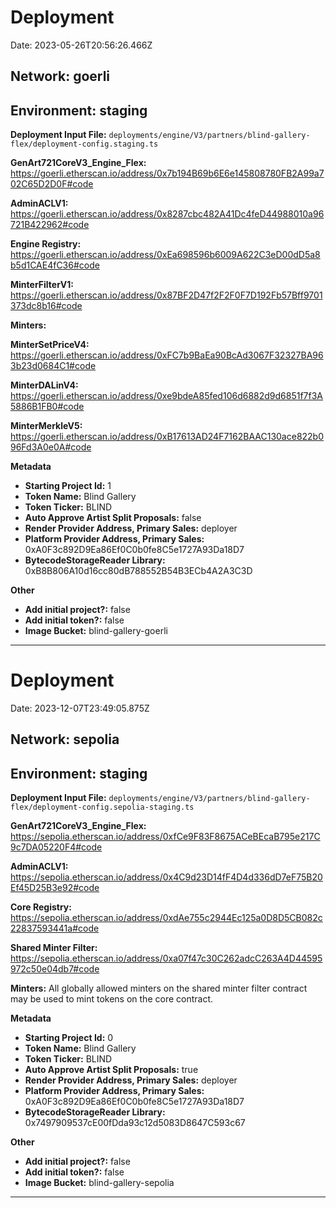 # Deployment

Date: 2023-05-26T20:56:26.466Z

## **Network:** goerli

## **Environment:** staging

**Deployment Input File:** `deployments/engine/V3/partners/blind-gallery-flex/deployment-config.staging.ts`

**GenArt721CoreV3_Engine_Flex:** https://goerli.etherscan.io/address/0x7b194B69b6E6e145808780FB2A99a702C65D2D0F#code

**AdminACLV1:** https://goerli.etherscan.io/address/0x8287cbc482A41Dc4feD44988010a96721B422962#code

**Engine Registry:** https://goerli.etherscan.io/address/0xEa698596b6009A622C3eD00dD5a8b5d1CAE4fC36#code

**MinterFilterV1:** https://goerli.etherscan.io/address/0x87BF2D47f2F2F0F7D192Fb57Bff9701373dc8b16#code

**Minters:**

**MinterSetPriceV4:** https://goerli.etherscan.io/address/0xFC7b9BaEa90BcAd3067F32327BA963b23d0684C1#code

**MinterDALinV4:** https://goerli.etherscan.io/address/0xe9bdeA85fed106d6882d9d6851f7f3A5886B1FB0#code

**MinterMerkleV5:** https://goerli.etherscan.io/address/0xB17613AD24F7162BAAC130ace822b096Fd3A0e0A#code

**Metadata**

- **Starting Project Id:** 1
- **Token Name:** Blind Gallery
- **Token Ticker:** BLIND
- **Auto Approve Artist Split Proposals:** false
- **Render Provider Address, Primary Sales:** deployer
- **Platform Provider Address, Primary Sales:** 0xA0F3c892D9Ea86Ef0C0b0fe8C5e1727A93Da18D7
- **BytecodeStorageReader Library:** 0xB8B806A10d16cc80dB788552B54B3ECb4A2A3C3D

**Other**

- **Add initial project?:** false
- **Add initial token?:** false
- **Image Bucket:** blind-gallery-goerli

---

# Deployment

Date: 2023-12-07T23:49:05.875Z

## **Network:** sepolia

## **Environment:** staging

**Deployment Input File:** `deployments/engine/V3/partners/blind-gallery-flex/deployment-config.sepolia-staging.ts`

**GenArt721CoreV3_Engine_Flex:** https://sepolia.etherscan.io/address/0xfCe9F83F8675ACeBEcaB795e217C9c7DA05220F4#code

**AdminACLV1:** https://sepolia.etherscan.io/address/0x4C9d23D14fF4D4d336dD7eF75B20Ef45D25B3e92#code

**Core Registry:** https://sepolia.etherscan.io/address/0xdAe755c2944Ec125a0D8D5CB082c22837593441a#code

**Shared Minter Filter:** https://sepolia.etherscan.io/address/0xa07f47c30C262adcC263A4D44595972c50e04db7#code

**Minters:** All globally allowed minters on the shared minter filter contract may be used to mint tokens on the core contract.

**Metadata**

- **Starting Project Id:** 0
- **Token Name:** Blind Gallery
- **Token Ticker:** BLIND
- **Auto Approve Artist Split Proposals:** true
- **Render Provider Address, Primary Sales:** deployer
- **Platform Provider Address, Primary Sales:** 0xA0F3c892D9Ea86Ef0C0b0fe8C5e1727A93Da18D7
- **BytecodeStorageReader Library:** 0x7497909537cE00fDda93c12d5083D8647C593c67

**Other**

- **Add initial project?:** false
- **Add initial token?:** false
- **Image Bucket:** blind-gallery-sepolia

---
